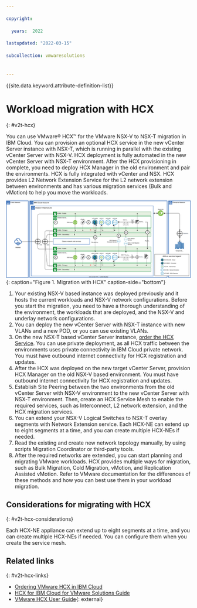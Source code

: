 ```yaml
---

copyright:

  years:  2022

lastupdated: "2022-03-15"

subcollection: vmwaresolutions


---
```


{{site.data.keyword.attribute-definition-list}}

# Workload migration with HCX
{: #v2t-hcx}

You can use VMware® HCX™ for the VMware NSX-V to NSX-T migration in IBM Cloud. You can provision an optional HCX service in the new vCenter Server instance with NSX-T, which is running in parallel with the existing vCenter Server with NSX-V. HCX deployment is fully automated in the new vCenter Server with NSX-T environment. After the HCX provisioning in complete, you need to deploy HCX Manager in the old environment and pair the environments. HCX is fully integrated with vCenter and NSX. HCX provides L2 Network Extension Service for the L2 network extension between environments and has various migration services (Bulk and vMotion) to help you move the workloads. 

![Migration with HCX](../../images/v2t-diagrams-hcx.svg "HCX provides L2 Network Extension Service for doing the L2 network extension between the environments and various migration services (Bulk and vMotion) to help you move the workloads."){: caption="Figure 1. Migration with HCX" caption-side="bottom"}

1. Your existing NSX-V based instance was deployed previously and it hosts the current workloads and NSX-V network configurations. Before you start the migration, you need to have a thorough understanding of the environment, the workloads that are deployed, and the NSX-V and underlay network configurations.
2. You can deploy the new vCenter Server with NSX-T instance with new VLANs and a new POD, or you can use existing VLANs.
3. On the new NSX-T based vCenter Server instance, [order the HCX Service](/docs/vmwaresolutions?topic=vmwaresolutions-hcx_ordering). You can use private deployment, as all HCX traffic between the environments uses private connectivity in IBM Cloud private network. You must have outbound internet connectivity for HCX registration and updates.
4. After the HCX was deployed on the new target vCenter Server, provision HCX Manager on the old NSX-V based environment. You must have outbound internet connectivity for HCX registration and updates.
5. Establish Site Peering between the two environments from the old vCenter Server with NSX-V environment to the new vCenter Server with NSX-T environment. Then, create an HCX Service Mesh to enable the required services, such as Interconnect, L2 network extension, and the HCX migration services.
6. You can extend your NSX-V Logical Switches to NSX-T overlay segments with Network Extension service. Each HCX-NE can extend up to eight segments at a time, and you can create multiple HCX-NEs if needed.
7. Read the existing and create new network topology manually, by using scripts Migration Coordinator or third-party tools.
8. After the required networks are extended, you can start planning and migrating VMware workloads. HCX provides multiple ways for migration, such as Bulk Migration, Cold Migration, vMotion, and Replication Assisted vMotion. Refer to VMware documentation for the differences of these methods and how you can best use them in your workload migration.

## Considerations for migrating with HCX
{: #v2t-hcx-considerations}

Each HCX-NE appliance can extend up to eight segments at a time, and you can create multiple HCX-NEs if needed. You can configure them when you create the service mesh.

## Related links
{: #v2t-hcx-links}

* [Ordering VMware HCX in IBM Cloud](/docs/vmwaresolutions?topic=vmwaresolutions-hcx_ordering)
* [HCX for IBM Cloud for VMware Solutions Guide](/docs/vmwaresolutions?topic=vmwaresolutions-hcxclient-planning-prep-install)
* [VMware HCX User Guide](https://docs.vmware.com/en/VMware-HCX/4.3/hcx-user-guide/GUID-BFD7E194-CFE5-4259-B74B-991B26A51758.html){: external}
